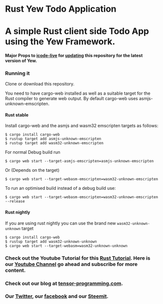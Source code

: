 # Rust Yew Todo Application

# A simple Rust client side Todo App using the Yew Framework.  

#### Major Props to [icode-live](https://github.com/icode-live) for [updating](https://github.com/tensor-programming/rust_yew_todo_app/pull/1/commits/a1ea01f303224c26b54fbda717b7dfff06256f8f) this repository for the latest version of Yew. 

### Running it

Clone or download this repository.

You need to have cargo-web installed as well as a suitable target for the Rust compiler to generate web output. 
By default cargo-web uses asmjs-unknown-emscripten. 

#### Rust stable

Install cargo-web and the asmjs and wasm32 emscripten targets as follows:

```
$ cargo install cargo-web
$ rustup target add asmjs-unknown-emscripten
$ rustup target add wasm32-unknown-emscripten
```

For normal Debug build run 
```
$ cargo web start --target-asmjs-emscripten=asmjs-unknown-emscripten
```
Or (Depends on the target)
```
$ cargo web start --target-webasm-emscripten=wasm32-unknown-emscripten
```


To run an optimised build instead of a debug build use:

```
$ cargo web start --target-webasm-emscripten=wasm32-unknown-emscripten --release
```

#### Rust nightly
If you are using rust nightly you can use the brand new `wasm32-unknown-unknown` target

```
$ cargo install cargo-web
$ rustup target add wasm32-unknown-unknown
$ cargo web start --target-webasm=wasm32-unknown-unknown
```

### Check out the Youtube Tutorial for this [Rust Tutorial](https://youtu.be/j8EnB7gkygw).  Here is our [Youtube Channel](https://www.youtube.com/channel/UCYqCZOwHbnPwyjawKfE21wg) go ahead and subscribe for more content.

### Check out our blog at [tensor-programming.com](http://tensor-programming.com/).

### Our [Twitter](https://twitter.com/TensorProgram), our [facebook](https://www.facebook.com/Tensor-Programming-1197847143611799/) and our [Steemit](https://steemit.com/@tensor).



